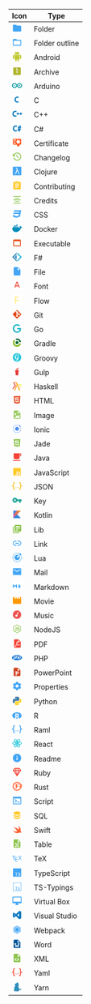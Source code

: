 |Icon|Type|
|---|---|
|<img src="./../fileicons/icons/folder.svg" width="20px">|Folder|
|<img src="./../fileicons/icons/folder-outline.svg" width="20px">|Folder outline|
|<img src="./../fileicons/icons/android.svg" width="20px">|Android|
|<img src="./../fileicons/icons/zip.svg" width="20px">|Archive|
|<img src="./../fileicons/icons/arduino.svg" width="20px">|Arduino|
|<img src="./../fileicons/icons/c-lang.svg" width="20px">|C|
|<img src="./../fileicons/icons/cpp.svg" width="20px">|C++|
|<img src="./../fileicons/icons/csharp.svg" width="20px">|C#|
|<img src="./../fileicons/icons/certificate.svg" width="20px">|Certificate|
|<img src="./../fileicons/icons/changelog.svg" width="20px">|Changelog|
|<img src="./../fileicons/icons/clojure.svg" width="20px">|Clojure|
|<img src="./../fileicons/icons/contributing.svg" width="20px">|Contributing|
|<img src="./../fileicons/icons/credits.svg" width="20px">|Credits|
|<img src="./../fileicons/icons/css.svg" width="20px">|CSS|
|<img src="./../fileicons/icons/docker.svg" width="20px">|Docker|
|<img src="./../fileicons/icons/exe.svg" width="20px">|Executable|
|<img src="./../fileicons/icons/fsharp.svg" width="20px">|F#|
|<img src="./../fileicons/icons/file.svg" width="20px">|File|
|<img src="./../fileicons/icons/font.svg" width="20px">|Font|
|<img src="./../fileicons/icons/flow.svg" width="20px">|Flow|
|<img src="./../fileicons/icons/git.svg" width="20px">|Git|
|<img src="./../fileicons/icons/go.svg" width="20px">|Go|
|<img src="./../fileicons/icons/gradle.svg" width="20px">|Gradle|
|<img src="./../fileicons/icons/groovy.svg" width="20px">|Groovy|
|<img src="./../fileicons/icons/gulp.svg" width="20px">|Gulp|
|<img src="./../fileicons/icons/haskell.svg" width="20px">|Haskell|
|<img src="./../fileicons/icons/html.svg" width="20px">|HTML|
|<img src="./../fileicons/icons/image.svg" width="20px">|Image|
|<img src="./../fileicons/icons/ionic.svg" width="20px">|Ionic|
|<img src="./../fileicons/icons/pug.svg" width="20px">|Jade|
|<img src="./../fileicons/icons/java.svg" width="20px">|Java|
|<img src="./../fileicons/icons/javascript.svg" width="20px">|JavaScript|
|<img src="./../fileicons/icons/json.svg" width="20px">|JSON|
|<img src="./../fileicons/icons/key.svg" width="20px">|Key|
|<img src="./../fileicons/icons/kotlin.svg" width="20px">|Kotlin|
|<img src="./../fileicons/icons/lib.svg" width="20px">|Lib|
|<img src="./../fileicons/icons/url.svg" width="20px">|Link|
|<img src="./../fileicons/icons/lua.svg" width="20px">|Lua|
|<img src="./../fileicons/icons/email.svg" width="20px">|Mail|
|<img src="./../fileicons/icons/markdown.svg" width="20px">|Markdown|
|<img src="./../fileicons/icons/movie.svg" width="20px">|Movie|
|<img src="./../fileicons/icons/music.svg" width="20px">|Music|
|<img src="./../fileicons/icons/nodejs.svg" width="20px">|NodeJS|
|<img src="./../fileicons/icons/pdf.svg" width="20px">|PDF|
|<img src="./../fileicons/icons/php.svg" width="20px">|PHP|
|<img src="./../fileicons/icons/powerpoint.svg" width="20px">|PowerPoint|
|<img src="./../fileicons/icons/settings.svg" width="20px">|Properties|
|<img src="./../fileicons/icons/python.svg" width="20px">|Python|
|<img src="./../fileicons/icons/r.svg" width="20px">|R|
|<img src="./../fileicons/icons/raml.svg" width="20px">|Raml|
|<img src="./../fileicons/icons/jsx.svg" width="20px">|React|
|<img src="./../fileicons/icons/readme.svg" width="20px">|Readme|
|<img src="./../fileicons/icons/ruby.svg" width="20px">|Ruby|
|<img src="./../fileicons/icons/rust.svg" width="20px">|Rust|
|<img src="./../fileicons/icons/console.svg" width="20px">|Script|
|<img src="./../fileicons/icons/database.svg" width="20px">|SQL|
|<img src="./../fileicons/icons/swift.svg" width="20px">|Swift|
|<img src="./../fileicons/icons/table.svg" width="20px">|Table|
|<img src="./../fileicons/icons/tex.svg" width="20px">|TeX|
|<img src="./../fileicons/icons/typescript.svg" width="20px">|TypeScript|
|<img src="./../fileicons/icons/typescript-def.svg" width="20px">|TS-Typings|
|<img src="./../fileicons/icons/virtual.svg" width="20px">|Virtual Box|
|<img src="./../fileicons/icons/visualstudio.svg" width="20px">|Visual Studio|
|<img src="./../fileicons/icons/webpack.svg" width="20px">|Webpack|
|<img src="./../fileicons/icons/word.svg" width="20px">|Word|
|<img src="./../fileicons/icons/xml.svg" width="20px">|XML|
|<img src="./../fileicons/icons/yaml.svg" width="20px">|Yaml|
|<img src="./../fileicons/icons/yarn.svg" width="20px">|Yarn|